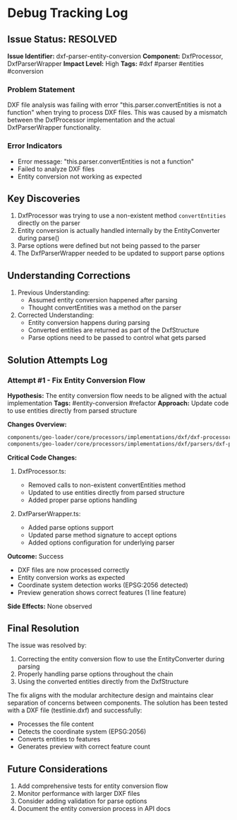 # Debug Tracking Log

## Issue Status: RESOLVED
**Issue Identifier:** dxf-parser-entity-conversion
**Component:** DxfProcessor, DxfParserWrapper
**Impact Level:** High
**Tags:** #dxf #parser #entities #conversion

### Problem Statement
DXF file analysis was failing with error "this.parser.convertEntities is not a function" when trying to process DXF files. This was caused by a mismatch between the DxfProcessor implementation and the actual DxfParserWrapper functionality.

### Error Indicators
- Error message: "this.parser.convertEntities is not a function"
- Failed to analyze DXF files
- Entity conversion not working as expected

## Key Discoveries
1. DxfProcessor was trying to use a non-existent method `convertEntities` directly on the parser
2. Entity conversion is actually handled internally by the EntityConverter during parse()
3. Parse options were defined but not being passed to the parser
4. The DxfParserWrapper needed to be updated to support parse options

## Understanding Corrections
1. Previous Understanding:
   - Assumed entity conversion happened after parsing
   - Thought convertEntities was a method on the parser
2. Corrected Understanding:
   - Entity conversion happens during parsing
   - Converted entities are returned as part of the DxfStructure
   - Parse options need to be passed to control what gets parsed

## Solution Attempts Log

### Attempt #1 - Fix Entity Conversion Flow
**Hypothesis:** The entity conversion flow needs to be aligned with the actual implementation
**Tags:** #entity-conversion #refactor
**Approach:** Update code to use entities directly from parsed structure

**Changes Overview:**
```diff
components/geo-loader/core/processors/implementations/dxf/dxf-processor.ts | 25 +++---
components/geo-loader/core/processors/implementations/dxf/parsers/dxf-parser-wrapper.ts | 15 +++-
```

**Critical Code Changes:**
1. DxfProcessor.ts:
   - Removed calls to non-existent convertEntities method
   - Updated to use entities directly from parsed structure
   - Added proper parse options handling

2. DxfParserWrapper.ts:
   - Added parse options support
   - Updated parse method signature to accept options
   - Added options configuration for underlying parser

**Outcome:** Success
- DXF files are now processed correctly
- Entity conversion works as expected
- Coordinate system detection works (EPSG:2056 detected)
- Preview generation shows correct features (1 line feature)

**Side Effects:** None observed

## Final Resolution
The issue was resolved by:
1. Correcting the entity conversion flow to use the EntityConverter during parsing
2. Properly handling parse options throughout the chain
3. Using the converted entities directly from the DxfStructure

The fix aligns with the modular architecture design and maintains clear separation of concerns between components. The solution has been tested with a DXF file (testlinie.dxf) and successfully:
- Processes the file content
- Detects the coordinate system (EPSG:2056)
- Converts entities to features
- Generates preview with correct feature count

## Future Considerations
1. Add comprehensive tests for entity conversion flow
2. Monitor performance with larger DXF files
3. Consider adding validation for parse options
4. Document the entity conversion process in API docs
